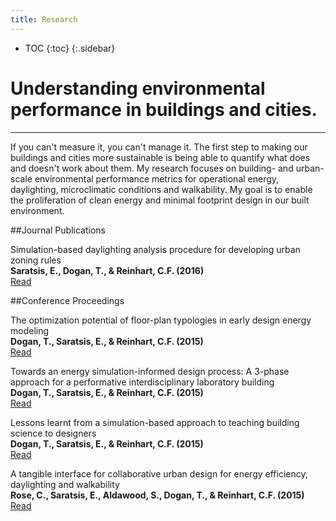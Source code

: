 ```yaml
---
title: Research
---
```

* TOC
{:toc}
{:.sidebar}

# Understanding environmental performance in buildings and cities.
---

If you can't measure it, you can't manage it. The first step to making our buildings and cities more sustainable is being able to quantify what does and doesn't work about them. My research focuses on building- and urban-scale environmental performance metrics for operational energy, daylighting, microclimatic conditions and walkability. My goal is to enable the proliferation of clean energy and minimal footprint design in our built environment.

##Journal Publications

Simulation-based daylighting analysis procedure for developing urban zoning rules
<br/>**Saratsis, E., Dogan, T., & Reinhart, C.F. (2016)**
<br/>[Read](thesis/index.html)


##Conference Proceedings

The optimization potential of floor-plan typologies in early design energy modeling
<br/>**Dogan, T., Saratsis, E., & Reinhart, C.F. (2015)**
<br/>[Read](the-optimization-potential-of-floor-plan-typologies/index.html)

Towards an energy simulation-informed design process: A 3-phase approach for a performative interdisciplinary laboratory building
<br/>**Dogan, T., Saratsis, E., & Reinhart, C.F. (2015)**
<br/>[Read](towards-an-energy-simulation-informed-design-process/index.html)

Lessons learnt from a simulation-based approach to teaching building science to designers
<br/>**Dogan, T., Saratsis, E., & Reinhart, C.F. (2015)**
<br/>[Read](sim-game/index.html)

A tangible interface for collaborative urban design for energy efficiency, daylighting and walkability
<br/>**Rose, C., Saratsis, E., Aldawood, S., Dogan, T., & Reinhart, C.F. (2015)**
<br/>[Read](a-tangible-interface-for-collaborative-urban-design/index.html)
